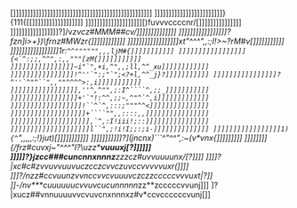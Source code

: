 []]]]]]]]]]]]]]]]]]]]]]]]]]]]]]]]]]]]]]]]]]]]]]]]]
]]]]]]]]]]]]]]]]]]]]]]]]}{111{[[]]]]]]]]]]]]]]]]]]
]]]]]]]]]]]]]]]]]]]][)fuvvvccccnr/[]]]]]]]]]]]]]]]
]]]]]]]]]]]]]]]]]?]/v*zvcz#MMM##*cv/]]]]]]]]]]]]]]
]]]]]]]]]]]]]]]]]?fzn]i>+})\frnz#MWzr{]]]]]]]]]]]]
]]]]]]]]]]]]]]]]]]xt"^^^",,:;I!>~?rM#v[]]]]]]]]]]]
]]]]]]]]]]]]]]]]]1r:``` ^^"""""",,,ljM#{]]]]]]]]]]]
]]]]]]]]]]]]]]]]]{<`^:;;,^^",:,,"""[zM{]]]]]]]]]]]
]]]]]]]]]]]]]]]]~i"`",+i,^",,;ll,^^_xu]]]]]]]]]]]]
]]]]]]]]]]]]]]]]!^''`":;"`";<?+l,^^_j}?]]]]]]]]]]]
]]]]]]]]]]]]]]]]?^''`^"^``",,""^^^^>:,i]]]]]]]]]]]
]]]]]]]]]]]]]]]]],''^,^"",;:I^````^,;;_]]]]]]]]]]]
]]]]]]]]]]]]]]]]]+'`"!:^^,;;~,^"^`^,i]]]]]]]]]]]]]
]]]]]]]]]]]]]]]]]]!``^`^,:::;"""^^<]]]]]]]]]]]]]]]
]]]]]]]]]]]]]]]]]]]+````"",,::::,,]]]]]]]]]]]]]]]]
]]]]]]]]]]]]]]]]]]]],`^,:I!iii!;::]]]]]]]]]]]]]]]]
]]]]]]]]]]]]]]]]]]]]l``",;!i!I;;:;i-]]]]]]]]]]]]]]
]]]]]]]]]]]]]]]]]1){^ ```",,,,,:;!}jut)[]]]]]]]]]]]
]]]]]]]]]]]?](jncnx)```^"^^",:~(v**_vnx\{]]]]]]]]]
]]]]]]]]{/frz_#cuvxj~"^^^"I?\uzz\***vuuuxj\[?]]]]]]
]]]]]?}jzcc###cuncnnxnnnz**zzzcz#*uvvuuuunx/[?]]]]
]]]]?|xc#c#*zvvuvvuuvuczcczcvvc*zuvccvvvvvuxr(]]]]
]]]?/nzz*#ccvuunzvvnccvvcvuuuvczczzcccccvvvuxt|?]]
]]-/nv\***cuuuuuucvvuvcucunnnnn*zz\*\*zcccccvvunj\]]]
]?|xucz##vnnuuuuvvcvuvcnxnnnxz#v*ccvccccccvunj\[]]

